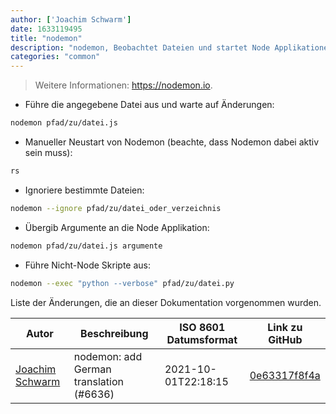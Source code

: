 ```yaml
---
author: ['Joachim Schwarm']
date: 1633119495
title: "nodemon"
description: "nodemon, Beobachtet Dateien und startet Node Applikationen automatisch neu, wenn Änderungen erkannt wurden."
categories: "common"
---
```

> Weitere Informationen: <https://nodemon.io>.

- Führe die angegebene Datei aus und warte auf Änderungen:

```bash
nodemon pfad/zu/datei.js
```

- Manueller Neustart von Nodemon (beachte, dass Nodemon dabei aktiv sein muss):

```bash
rs
```

- Ignoriere bestimmte Dateien:

```bash
nodemon --ignore pfad/zu/datei_oder_verzeichnis
```

- Übergib Argumente an die Node Applikation:

```bash
nodemon pfad/zu/datei.js argumente
```

- Führe Nicht-Node Skripte aus:

```bash
nodemon --exec "python --verbose" pfad/zu/datei.py
```
Liste der Änderungen, die an dieser Dokumentation vorgenommen wurden.


Autor | Beschreibung | ISO 8601 Datumsformat | Link zu GitHub
------|-----|-----|-----
[Joachim Schwarm](mailto:joachim@schwarm.co) | nodemon: add German translation (#6636) | 2021-10-01T22:18:15 | [0e63317f8f4a](https://github.com/tldr-pages/tldr/commit/0e63317f8f4a8e604bac828a796cbac33f3dcb2c)

